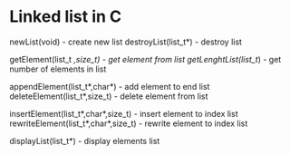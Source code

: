 # Linked list in C

newList(void)         - create new list 
destroyList(list_t*)  - destroy list

getElement(list_t *,size_t) - get element from list
getLenghtList(list_t*)      - get number of elements in list

appendElement(list_t*,char*)  - add element to end list
deleteElement(list_t*,size_t) - delete element from list 

insertElement(list_t*,char*,size_t)  - insert element to index list
rewriteElement(list_t*,char*,size_t) - rewrite element to index list

displayList(list_t*)          - display elements list
